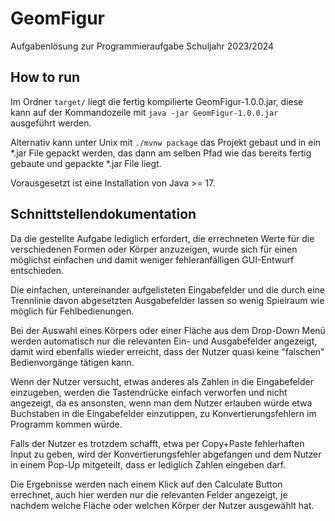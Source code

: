 # GeomFigur

Aufgabenlösung zur Programmieraufgabe Schuljahr 2023/2024

## How to run
Im Ordner `target/` liegt die fertig kompilierte GeomFigur-1.0.0.jar, diese
kann auf der Kommandozeile mit `java -jar GeomFigur-1.0.0.jar` ausgeführt
werden.

Alternativ kann unter Unix mit `./mvnw package` das Projekt gebaut und in ein
*.jar File gepackt werden, das dann am selben Pfad wie das bereits fertig
gebaute und gepackte *.jar File liegt.

Vorausgesetzt ist eine Installation von Java >= 17.


## Schnittstellendokumentation

Da die gestellte Aufgabe lediglich erfordert, die errechneten Werte für die
verschiedenen Formen oder Körper anzuzeigen, wurde sich für einen möglichst
einfachen und damit weniger fehleranfälligen GUI-Entwurf entschieden.

Die einfachen, untereinander aufgelisteten Eingabefelder und die durch eine
Trennlinie davon abgesetzten Ausgabefelder lassen so wenig Spielraum wie
möglich für Fehlbedienungen.

Bei der Auswahl eines Körpers oder einer Fläche aus dem Drop-Down Menü werden
automatisch nur die relevanten Ein- und Ausgabefelder angezeigt, damit wird
ebenfalls wieder erreicht, dass der Nutzer quasi keine "falschen" 
Bedienvorgänge tätigen kann.

Wenn der Nutzer versucht, etwas anderes als Zahlen in die Eingabefelder 
einzugeben, werden die Tastendrücke einfach verworfen und nicht angezeigt, da
es ansonsten, wenn man dem Nutzer erlauben würde etwa Buchstaben in die
Eingabefelder einzutippen, zu Konvertierungsfehlern im Programm kommen würde.

Falls der Nutzer es trotzdem schafft, etwa per Copy+Paste fehlerhaften Input zu
geben, wird der Konvertierungsfehler abgefangen und dem Nutzer in einem Pop-Up
mitgeteilt, dass er lediglich Zahlen eingeben darf.

Die Ergebnisse werden nach einem Klick auf den Calculate Button errechnet, auch
hier werden nur die relevanten Felder angezeigt, je nachdem welche Fläche oder 
welchen Körper der Nutzer ausgewählt hat.
